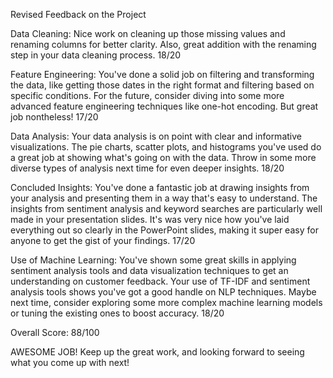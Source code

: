 Revised Feedback on the Project

Data Cleaning:
Nice work on cleaning up those missing values and renaming columns for better clarity. Also, great addition with the renaming step in your data cleaning process.
18/20

Feature Engineering:
You've done a solid job on filtering and transforming the data, like getting those dates in the right format and filtering based on specific conditions. For the future, consider diving into some more advanced feature engineering techniques like one-hot encoding. But great job nontheless! 
17/20

Data Analysis:
Your data analysis is on point with clear and informative visualizations. The pie charts, scatter plots, and histograms you've used do a great job at showing what's going on with the data. Throw in some more diverse types of analysis next time for even deeper insights.
18/20

Concluded Insights:
You've done a fantastic job at drawing insights from your analysis and presenting them in a way that's easy to understand. The insights from sentiment analysis and keyword searches are particularly well made in your presentation slides. It's was very nice how you've laid everything out so clearly in the PowerPoint slides, making it super easy for anyone to get the gist of your findings.
17/20

Use of Machine Learning:
You've shown some great skills in applying sentiment analysis tools and data visualization techniques to get an understanding on customer feedback. Your use of TF-IDF and sentiment analysis tools shows you've got a good handle on NLP techniques. Maybe next time, consider exploring some more complex machine learning models or tuning the existing ones to boost accuracy.
18/20

Overall Score: 88/100

AWESOME JOB! Keep up the great work, and looking forward to seeing what you come up with next!
